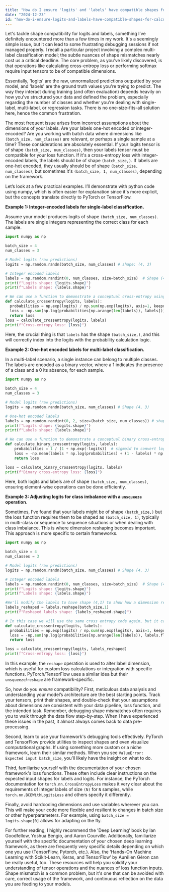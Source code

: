 ```yaml
---
title: "How do I ensure 'logits' and 'labels' have compatible shapes for calculation?"
date: "2024-12-23"
id: "how-do-i-ensure-logits-and-labels-have-compatible-shapes-for-calculation"
---
```


Let's tackle shape compatibility for logits and labels, something I’ve definitely encountered more than a few times in my work. It's a seemingly simple issue, but it can lead to some frustrating debugging sessions if not managed properly. I recall a particular project involving a complex multi-label classification model; the subtle nuances of shape mismatches nearly cost us a critical deadline. The core problem, as you've likely discovered, is that operations like calculating cross-entropy loss or performing softmax require input tensors to be of compatible dimensions.

Essentially, 'logits' are the raw, unnormalized predictions outputted by your model, and 'labels' are the ground truth values you're trying to predict. The way they interact during training (and often evaluation) depends heavily on how you've structured your data and defined the problem, especially regarding the number of classes and whether you're dealing with single-label, multi-label, or regression tasks. There is no one-size-fits-all solution here, hence the common frustration.

The most frequent issue arises from incorrect assumptions about the dimensions of your labels. Are your labels one-hot encoded or integer-encoded? Are you working with batch data where dimensions like `(batch_size, num_classes)` are relevant, or perhaps a single sample at a time? These considerations are absolutely essential. If your logits tensor is of shape `(batch_size, num_classes)`, then your labels tensor must be compatible for your loss function. If it's a cross-entropy loss with integer-encoded labels, the labels should be of shape `(batch_size,)`. If labels are one-hot encoded, they usually should be of shape `(batch_size, num_classes)`, but sometimes it's `(batch_size, 1, num_classes)`, depending on the framework.

Let’s look at a few practical examples. I’ll demonstrate with python code using numpy, which is often easier for explanation since it's more explicit, but the concepts translate directly to PyTorch or TensorFlow.

**Example 1: Integer-encoded labels for single-label classification.**

Assume your model produces logits of shape `(batch_size, num_classes)`. The labels are single integers representing the correct class for each sample.

```python
import numpy as np

batch_size = 4
num_classes = 3

# Model logits (raw predictions)
logits = np.random.randn(batch_size, num_classes) # shape: (4, 3)

# Integer encoded labels
labels = np.random.randint(0, num_classes, size=batch_size)  # Shape (4,) - batch_size
print(f"Logits shape: {logits.shape}")
print(f"Labels shape: {labels.shape}")

# We can use a function to demonstrate a conceptual cross-entropy using this:
def calculate_crossentropy(logits, labels):
  probabilities = np.exp(logits) / np.sum(np.exp(logits), axis=1, keepdims=True)
  loss = -np.sum(np.log(probabilities[np.arange(len(labels)), labels]))/len(labels)
  return loss
loss = calculate_crossentropy(logits, labels)
print(f"Cross-entropy loss: {loss}")

```

Here, the crucial thing is that `labels` has the shape `(batch_size,)`, and this will correctly index into the logits with the probability calculation logic.

**Example 2: One-hot encoded labels for multi-label classification.**

In a multi-label scenario, a single instance can belong to multiple classes. The labels are encoded as a binary vector, where a 1 indicates the presence of a class and a 0 its absence, for each sample.

```python
import numpy as np

batch_size = 4
num_classes = 3

# Model logits (raw predictions)
logits = np.random.randn(batch_size, num_classes) # Shape (4, 3)

# One-hot encoded labels
labels = np.random.randint(0, 2, size=(batch_size, num_classes)) # shape (4,3)
print(f"Logits shape: {logits.shape}")
print(f"Labels shape: {labels.shape}")

# We can use a function to demonstrate a conceptual binary cross-entropy using this:
def calculate_binary_crossentropy(logits, labels):
    probabilities = 1 / (1 + np.exp(-logits))  # sigmoid to convert logits to probabilities
    loss = -np.mean(labels * np.log(probabilities) + (1 - labels) * np.log(1 - probabilities))
    return loss

loss = calculate_binary_crossentropy(logits, labels)
print(f"Binary cross-entropy loss: {loss}")

```

Here, both logits and labels are of shape `(batch_size, num_classes)`, ensuring element-wise operations can be done efficiently.

**Example 3: Adjusting logits for class imbalance with a `unsqueeze` operation**.

Sometimes, I’ve found that your labels might be of shape `(batch_size,)` but the loss function requires them to be shaped as `(batch_size, 1)`, typically in multi-class or sequence to sequence situations or when dealing with class imbalance. This is where dimension reshaping becomes important. This approach is more specific to certain frameworks.

```python
import numpy as np

batch_size = 4
num_classes = 3

# Model logits (raw predictions)
logits = np.random.randn(batch_size, num_classes) # Shape (4, 3)

# Integer encoded labels
labels = np.random.randint(0, num_classes, size=batch_size)  # Shape (4,) - batch_size
print(f"Logits shape: {logits.shape}")
print(f"Labels shape: {labels.shape}")

#We'll modify the labels to have shape (4,1) to show how a dimension reshape happens
labels_reshaped = labels.reshape(batch_size,1)
print(f"Reshaped labels shape: {labels_reshaped.shape}")

# In this case we will use the same cross entropy code again, but it can be adapted as needed.
def calculate_crossentropy(logits, labels):
  probabilities = np.exp(logits) / np.sum(np.exp(logits), axis=1, keepdims=True)
  loss = -np.sum(np.log(probabilities[np.arange(len(labels)), labels.flatten()]))/len(labels)
  return loss

loss = calculate_crossentropy(logits, labels_reshaped)
print(f"Cross-entropy loss: {loss}")

```

In this example, the `reshape` operation is used to alter label dimension, which is useful for custom loss calculations or integration with specific functions. PyTorch/TensorFlow uses a similar idea but their `unsqueeze`/`reshape` are framework-specific.

So, how do you *ensure* compatibility? First, meticulous data analysis and understanding your model’s architecture are the best starting points. Track your tensors, print their shapes, and double-check that your assumptions about dimensions are consistent with your data pipeline, loss function, and the intended task. Remember, debugging shape mismatches often requires you to walk through the data flow step-by-step. When I have experienced these issues in the past, it almost always comes back to data pre-processing.

Second, learn to use your framework's debugging tools effectively. PyTorch and TensorFlow provide utilities to inspect shapes and even visualize computational graphs. If using something more custom or a niche framework, learn their similar methods. When you see `ValueError: Expected input batch_size`, you’ll likely have the insight on what to do.

Third, familiarise yourself with the documentation of your chosen framework's loss functions. These often include clear instructions on the expected input shapes for labels and logits. For instance, the PyTorch documentation for `torch.nn.CrossEntropyLoss` makes it very clear about the requirements of integer labels of size `(N)` for `N` samples, while `torch.nn.BCEWithLogitsLoss` and others specify it differently.

Finally, avoid hardcoding dimensions and use variables wherever you can. This will make your code more flexible and resilient to changes in batch size or other hyperparameters. For example, using `batch_size = logits.shape[0]` allows for adapting on the fly.

For further reading, I highly recommend the 'Deep Learning' book by Ian Goodfellow, Yoshua Bengio, and Aaron Courville. Additionally, familiarize yourself with the specific documentation of your chosen deep learning framework, as there are frequently very specific details depending on which one you use (TensorFlow, Pytorch, etc.). Also, the ‘Hands-On Machine Learning with Scikit-Learn, Keras, and TensorFlow’ by Aurélien Géron can be really useful, too. These resources will help you solidify your understanding of tensor operations and the nuances of loss function inputs. Shape mismatch is a common problem, but it's one that can be avoided with care, correct usage of the framework, and continuous reflection on the data you are feeding to your models.
